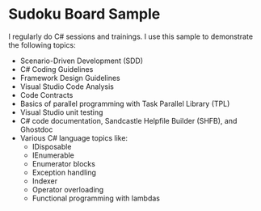 # Sudoku Board Sample 

I regularly do C# sessions and trainings. I use this sample to demonstrate the following topics:

* Scenario-Driven Development (SDD)
* C# Coding Guidelines
* Framework Design Guidelines
* Visual Studio Code Analysis
* Code Contracts
* Basics of parallel programming with Task Parallel Library (TPL)
* Visual Studio unit testing
* C# code documentation, Sandcastle Helpfile Builder (SHFB), and Ghostdoc
* Various C# language topics like:
  * IDisposable
  * IEnumerable
  * Enumerator blocks
  * Exception handling
  * Indexer
  * Operator overloading
  * Functional programming with lambdas
  
